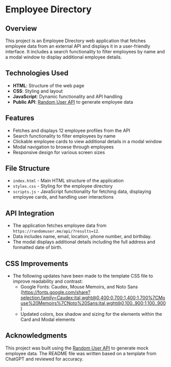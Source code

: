 
# Employee Directory

## Overview

This project is an Employee Directory web application that fetches employee data from an external API and displays it in a user-friendly interface. It includes a search functionality to filter employees by name and a modal window to display additional employee details.

## Technologies Used

-   **HTML**: Structure of the web page
-   **CSS**: Styling and layout
-   **JavaScript**: Dynamic functionality and API handling
-   **Public API**: [Random User API](https://randomuser.me/) to generate employee data

## Features

-   Fetches and displays 12 employee profiles from the API
-   Search functionality to filter employees by name
-   Clickable employee cards to view additional details in a modal window
-   Modal navigation to browse through employees
-   Responsive design for various screen sizes

## File Structure

-   `index.html` - Main HTML structure of the application
-   `styles.css` - Styling for the employee directory
-   `scripts.js` - JavaScript functionality for fetching data, displaying employee cards, and handling user interactions

## API Integration

-   The application fetches employee data from `https://randomuser.me/api/?results=12`.
-   Data includes name, email, location, phone number, and birthday.
-   The modal displays additional details including the full address and formatted date of birth.

## CSS Improvements

-   The following updates have been made to the template CSS file to improve readability and contrast:
	- Google Fonts: Caudex, Mouse Memoirs, and Noto Sans (https://fonts.google.com/share?selection.family=Caudex:ital,wght@0,400;0,700;1,400;1,700%7CMouse%20Memoirs%7CNoto%20Sans:ital,wght@0,100..900;1,100..900) 
	- Updated colors, box shadow and sizing for the elements within the Card and Modal elements

## Acknowledgments

This project was built using the [Random User API](https://randomuser.me/) to generate mock employee data.
The README file was written based on a template from ChatGPT and reviewed for accuracy.
